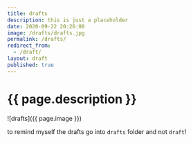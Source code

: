 ```yaml
---
title: drafts
description: this is just a placeholder
date: 2020-09-22 20:26:00
image: /drafts/drafts.jpg
permalink: /drafts/
redirect_from:
  - /draft/
layout: draft
published: true
---
```


# {{ page.description }}

![drafts]({{ page.image }})

to remind myself the drafts go into `drafts` folder and not `draft`!
